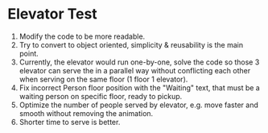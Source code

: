 # Elevator Test
1. Modify the code to be more readable.
2. Try to convert to object oriented, simplicity & reusability is the main point.
3. Currently, the elevator would run one-by-one, solve the code so those 3 elevator can serve the in a parallel way without conflicting each other when serving on the same floor (1 floor 1 elevator).
4. Fix incorrect Person floor position with the "Waiting" text, that must be a waiting person on specific floor, ready to pickup.
5. Optimize the number of people served by elevator, e.g. move faster and smooth without removing the animation.
6. Shorter time to serve is better.
